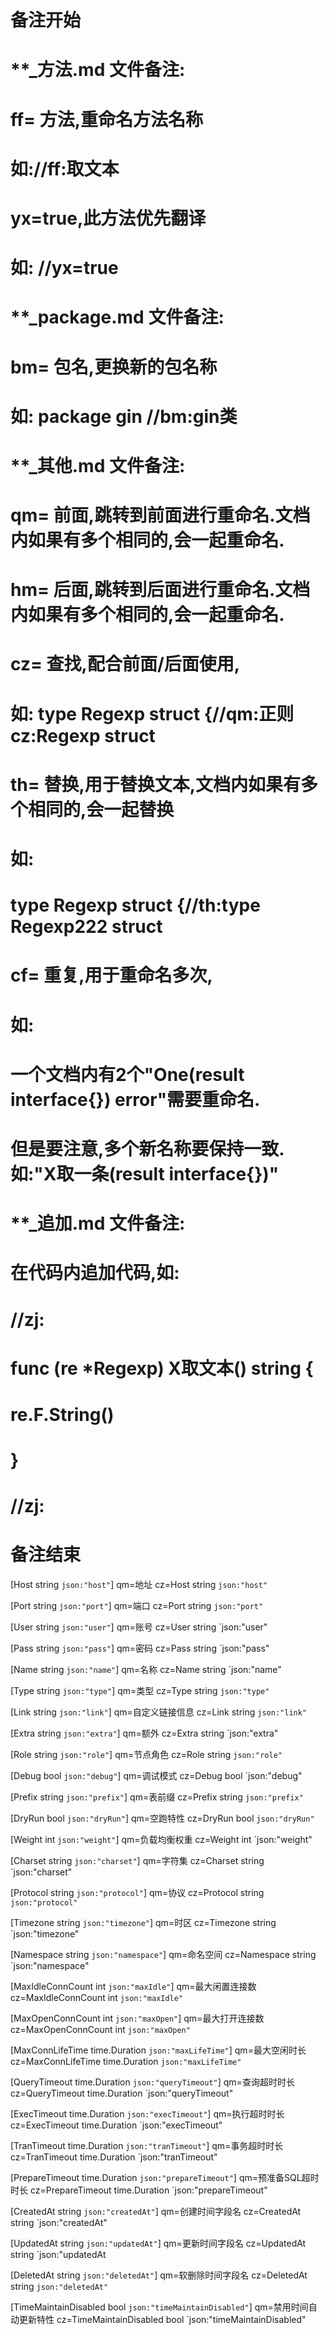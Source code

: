 # 备注开始
# **_方法.md 文件备注:
# ff= 方法,重命名方法名称
# 如://ff:取文本
#
# yx=true,此方法优先翻译
# 如: //yx=true


# **_package.md 文件备注:
# bm= 包名,更换新的包名称 
# 如: package gin //bm:gin类


# **_其他.md 文件备注:
# qm= 前面,跳转到前面进行重命名.文档内如果有多个相同的,会一起重命名.
# hm= 后面,跳转到后面进行重命名.文档内如果有多个相同的,会一起重命名.
# cz= 查找,配合前面/后面使用,
# 如: type Regexp struct {//qm:正则 cz:Regexp struct
#
# th= 替换,用于替换文本,文档内如果有多个相同的,会一起替换
# 如:
# type Regexp struct {//th:type Regexp222 struct
#
# cf= 重复,用于重命名多次,
# 如: 
# 一个文档内有2个"One(result interface{}) error"需要重命名.
# 但是要注意,多个新名称要保持一致. 如:"X取一条(result interface{})"


# **_追加.md 文件备注:
# 在代码内追加代码,如:
# //zj:
# func (re *Regexp) X取文本() string { 
#    re.F.String()
# }
# //zj:
# 备注结束

[Host                 string        `json:"host"`]
qm=地址
cz=Host                 string        `json:"host"`

[Port                 string        `json:"port"`]
qm=端口
cz=Port                 string        `json:"port"`

[User                 string        `json:"user"`]
qm=账号
cz=User                 string        `json:"user"

[Pass                 string        `json:"pass"`]
qm=密码
cz=Pass                 string        `json:"pass"

[Name                 string        `json:"name"`]
qm=名称
cz=Name                 string        `json:"name"

[Type                 string        `json:"type"`]
qm=类型
cz=Type                 string        `json:"type"`

[Link                 string        `json:"link"`]
qm=自定义链接信息
cz=Link                 string        `json:"link"`

[Extra                string        `json:"extra"`]
qm=额外
cz=Extra                string        `json:"extra"

[Role                 string        `json:"role"`]
qm=节点角色
cz=Role                 string        `json:"role"`

[Debug                bool          `json:"debug"`]
qm=调试模式
cz=Debug                bool          `json:"debug"

[Prefix               string        `json:"prefix"`]
qm=表前缀
cz=Prefix               string        `json:"prefix"`

[DryRun               bool          `json:"dryRun"`]
qm=空跑特性
cz=DryRun               bool          `json:"dryRun"`

[Weight               int           `json:"weight"`]
qm=负载均衡权重
cz=Weight               int           `json:"weight"

[Charset              string        `json:"charset"`]
qm=字符集
cz=Charset              string        `json:"charset"

[Protocol             string        `json:"protocol"`]
qm=协议
cz=Protocol             string        `json:"protocol"`

[Timezone             string        `json:"timezone"`]
qm=时区
cz=Timezone             string        `json:"timezone"

[Namespace            string        `json:"namespace"`]
qm=命名空间
cz=Namespace            string        `json:"namespace"

[MaxIdleConnCount     int           `json:"maxIdle"`]
qm=最大闲置连接数
cz=MaxIdleConnCount     int           `json:"maxIdle"`

[MaxOpenConnCount     int           `json:"maxOpen"`]
qm=最大打开连接数
cz=MaxOpenConnCount     int           `json:"maxOpen"`

[MaxConnLifeTime      time.Duration `json:"maxLifeTime"`]
qm=最大空闲时长
cz=MaxConnLifeTime      time.Duration `json:"maxLifeTime"`

[QueryTimeout         time.Duration `json:"queryTimeout"`]
qm=查询超时时长
cz=QueryTimeout         time.Duration `json:"queryTimeout"

[ExecTimeout          time.Duration `json:"execTimeout"`]
qm=执行超时时长
cz=ExecTimeout          time.Duration `json:"execTimeout"

[TranTimeout          time.Duration `json:"tranTimeout"`]
qm=事务超时时长
cz=TranTimeout          time.Duration `json:"tranTimeout"

[PrepareTimeout       time.Duration `json:"prepareTimeout"`]
qm=预准备SQL超时时长
cz=PrepareTimeout       time.Duration `json:"prepareTimeout"

[CreatedAt            string        `json:"createdAt"`]
qm=创建时间字段名
cz=CreatedAt            string        `json:"createdAt"

[UpdatedAt            string        `json:"updatedAt"`]
qm=更新时间字段名
cz=UpdatedAt            string        `json:"updatedAt

[DeletedAt            string        `json:"deletedAt"`]
qm=软删除时间字段名
cz=DeletedAt            string        `json:"deletedAt"`

[TimeMaintainDisabled bool          `json:"timeMaintainDisabled"`]
qm=禁用时间自动更新特性
cz=TimeMaintainDisabled bool          `json:"timeMaintainDisabled"
